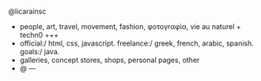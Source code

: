@licarainsc
- people, art, travel, movement, fashion, φoτογrαφία, vie au naturel + techn0 +++ 
- official:/ html, css, javascript. freelance:/ greek, french, arabic, spanish. goals:/ java. 
- galleries, concept stores, shops, personal pages, other
- @ —

<!---
licarainsc/licarainsc is a ✨ special ✨ repository because its `README.md` (this file) appears on your GitHub profile.
You can click the Preview link to take a look at your changes.
--->
